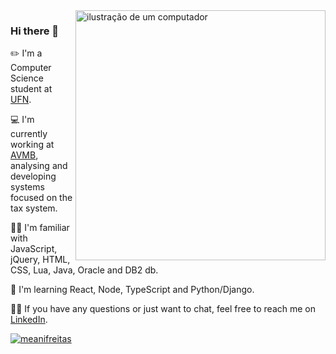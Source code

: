 <img src="https://raw.githubusercontent.com/MicaelliMedeiros/micaellimedeiros/master/image/computer-illustration.png" alt="ilustração de um computador" min-width="400px" max-width="400px" width="400px" align="right">

### Hi there 👋
✏️ I'm a Computer Science student at [UFN](https://site.ufn.edu.br/).

💻 I'm currently working at [AVMB](https://avmb.com.br/), analysing and developing systems focused on the tax system.

👩‍💻 I'm familiar with JavaScript, jQuery, HTML, CSS, Lua, Java, Oracle and DB2 db.

🌱 I'm learning React, Node, TypeScript and Python/Django.

🙋‍♀️ If you have any questions or just want to chat, feel free to reach me on [LinkedIn](https://www.linkedin.com/in/meanifreitas/).

[![meanifreitas](https://github-readme-stats.vercel.app/api/top-langs/?username=meanifreitas&hide=html&layout=compact&theme=radical)](https://github.com/anuraghazra/github-readme-stats)
